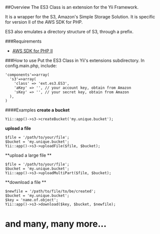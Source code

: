 ##Overview
The ES3 Class is an extension for the Yii Framework.

It is a wrapper for the S3, Amazon's Simple Storage Solution. It is specific for version II of the AWS SDK for PHP.

ES3 also emulates a directory structure of S3, through a prefix.

###Requirements
 - [AWS SDK for PHP II](http://aws.amazon.com/sdkforphp2/)

###How to use
Put the ES3 Class in Yii's extensions subdirectory.
In config.main.php, include:

    'components'=>array(
      's3'=>array(
        'class' => 'ext.es3.ES3',
        'aKey' => '', // your account key, obtain from Amazon
        'sKey' => '', // your secret key, obtain from Amazon
      ),
    )

####Examples
**create a bucket**  

    Yii::app()->s3->createBucket('my.unique.bucket');
    
    
**upload a file**  

    $file = '/path/to/your/file';
    $bucket = 'my.unique.bucket';
    Yii::app()->s3->uploadFile($file, $bucket);	    


**upload a large file **  

    $file = '/path/to/your/file';
    $bucket = 'my.unique.bucket';
    Yii::app()->s3->uploadMultiPart($file, $bucket);


**download a file **  

    $newfile = '/path/to/file/to/be/created';
    $bucket = 'my.unique.bucket';
    $key = 'name.of.object';
    Yii::app()->s3->download($key, $bucket, $newfile);
    

**and many, many more...**
====
